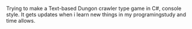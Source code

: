 Trying to make a Text-based Dungon crawler type game in C#, console style. It gets updates when i learn new things in my programingstudy and time allows.
